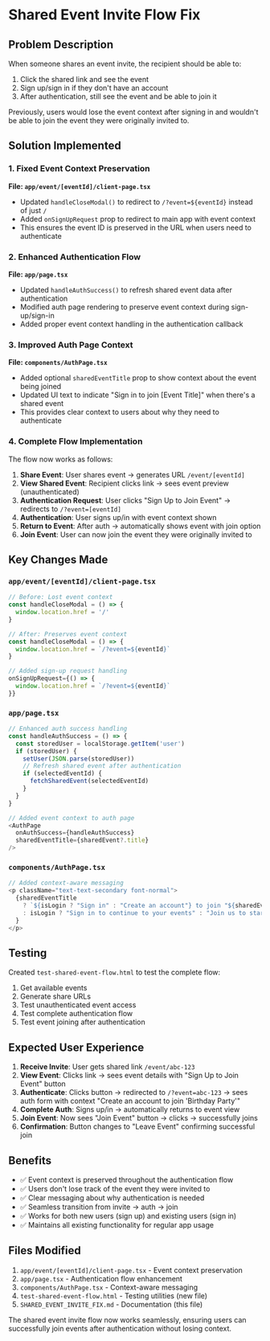 # Shared Event Invite Flow Fix

## Problem Description
When someone shares an event invite, the recipient should be able to:
1. Click the shared link and see the event
2. Sign up/sign in if they don't have an account
3. After authentication, still see the event and be able to join it

Previously, users would lose the event context after signing in and wouldn't be able to join the event they were originally invited to.

## Solution Implemented

### 1. Fixed Event Context Preservation
**File: `app/event/[eventId]/client-page.tsx`**
- Updated `handleCloseModal()` to redirect to `/?event=${eventId}` instead of just `/`
- Added `onSignUpRequest` prop to redirect to main app with event context
- This ensures the event ID is preserved in the URL when users need to authenticate

### 2. Enhanced Authentication Flow
**File: `app/page.tsx`**
- Updated `handleAuthSuccess()` to refresh shared event data after authentication
- Modified auth page rendering to preserve event context during sign-up/sign-in
- Added proper event context handling in the authentication callback

### 3. Improved Auth Page Context
**File: `components/AuthPage.tsx`**
- Added optional `sharedEventTitle` prop to show context about the event being joined
- Updated UI text to indicate "Sign in to join [Event Title]" when there's a shared event
- This provides clear context to users about why they need to authenticate

### 4. Complete Flow Implementation
The flow now works as follows:

1. **Share Event**: User shares event → generates URL `/event/[eventId]`
2. **View Shared Event**: Recipient clicks link → sees event preview (unauthenticated)
3. **Authentication Request**: User clicks "Sign Up to Join Event" → redirects to `/?event=[eventId]`
4. **Authentication**: User signs up/in with event context shown
5. **Return to Event**: After auth → automatically shows event with join option
6. **Join Event**: User can now join the event they were originally invited to

## Key Changes Made

### `app/event/[eventId]/client-page.tsx`
```typescript
// Before: Lost event context
const handleCloseModal = () => {
  window.location.href = '/'
}

// After: Preserves event context
const handleCloseModal = () => {
  window.location.href = `/?event=${eventId}`
}

// Added sign-up request handling
onSignUpRequest={() => {
  window.location.href = `/?event=${eventId}`
}}
```

### `app/page.tsx`
```typescript
// Enhanced auth success handling
const handleAuthSuccess = () => {
  const storedUser = localStorage.getItem('user')
  if (storedUser) {
    setUser(JSON.parse(storedUser))
    // Refresh shared event after authentication
    if (selectedEventId) {
      fetchSharedEvent(selectedEventId)
    }
  }
}

// Added event context to auth page
<AuthPage 
  onAuthSuccess={handleAuthSuccess}
  sharedEventTitle={sharedEvent?.title}
/>
```

### `components/AuthPage.tsx`
```typescript
// Added context-aware messaging
<p className="text-text-secondary font-normal">
  {sharedEventTitle 
    ? `${isLogin ? "Sign in" : "Create an account"} to join "${sharedEventTitle}"`
    : isLogin ? "Sign in to continue to your events" : "Join us to start creating amazing events"
  }
</p>
```

## Testing

Created `test-shared-event-flow.html` to test the complete flow:
1. Get available events
2. Generate share URLs
3. Test unauthenticated event access
4. Test complete authentication flow
5. Test event joining after authentication

## Expected User Experience

1. **Receive Invite**: User gets shared link `/event/abc-123`
2. **View Event**: Clicks link → sees event details with "Sign Up to Join Event" button
3. **Authenticate**: Clicks button → redirected to `/?event=abc-123` → sees auth form with context "Create an account to join 'Birthday Party'"
4. **Complete Auth**: Signs up/in → automatically returns to event view
5. **Join Event**: Now sees "Join Event" button → clicks → successfully joins
6. **Confirmation**: Button changes to "Leave Event" confirming successful join

## Benefits

- ✅ Event context is preserved throughout the authentication flow
- ✅ Users don't lose track of the event they were invited to
- ✅ Clear messaging about why authentication is needed
- ✅ Seamless transition from invite → auth → join
- ✅ Works for both new users (sign up) and existing users (sign in)
- ✅ Maintains all existing functionality for regular app usage

## Files Modified

1. `app/event/[eventId]/client-page.tsx` - Event context preservation
2. `app/page.tsx` - Authentication flow enhancement
3. `components/AuthPage.tsx` - Context-aware messaging
4. `test-shared-event-flow.html` - Testing utilities (new file)
5. `SHARED_EVENT_INVITE_FIX.md` - Documentation (this file)

The shared event invite flow now works seamlessly, ensuring users can successfully join events after authentication without losing context.
</text>